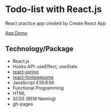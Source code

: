 # Todo-list with React.js

React practice app created by Create React App

[App Demo](https://cj-yang0225.github.io/react-todolist/)

## Technology/Package

- React.js
- Hooks API: useEffect, useState
- [react-spring](https://react-spring.io/)
- [react-fontawesome](https://fontawesome.com/)
- JavaScript ES5/ES6
- Functional Programming
- HTML
- SCSS (BEM Naming)
- gh-pages
